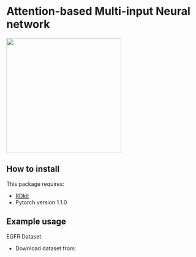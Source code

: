 Attention-based Multi-input Neural network
=============

<img src="https://i.imgur.com/4FBRFh6.jpg" width="300">

## How to install
This package requires:
* [RDkit](http://www.rdkit.org/docs/Install.html)
* Pytorch version 1.1.0

## Example usage

EGFR Dataset:
* Download dataset from: 